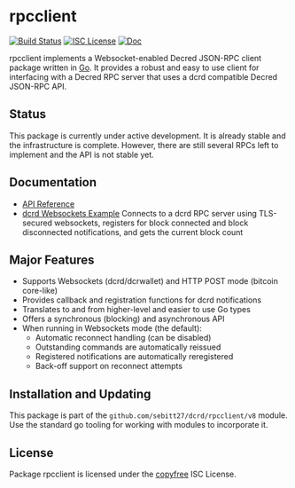 rpcclient
=========

[![Build Status](https://github.com/sebitt27/dcrd/workflows/Build%20and%20Test/badge.svg)](https://github.com/sebitt27/dcrd/actions)
[![ISC License](https://img.shields.io/badge/license-ISC-blue.svg)](http://copyfree.org)
[![Doc](https://img.shields.io/badge/doc-reference-blue.svg)](https://pkg.go.dev/github.com/sebitt27/dcrd/rpcclient/v8)

rpcclient implements a Websocket-enabled Decred JSON-RPC client package written
in [Go](https://golang.org/).  It provides a robust and easy to use client for
interfacing with a Decred RPC server that uses a dcrd compatible Decred
JSON-RPC API.

## Status

This package is currently under active development.  It is already stable and
the infrastructure is complete.  However, there are still several RPCs left to
implement and the API is not stable yet.

## Documentation

* [API Reference](https://pkg.go.dev/github.com/sebitt27/dcrd/rpcclient/v8)
* [dcrd Websockets Example](https://github.com/sebitt27/dcrd/tree/master/rpcclient/examples/dcrdwebsockets)
  Connects to a dcrd RPC server using TLS-secured websockets, registers for
  block connected and block disconnected notifications, and gets the current
  block count

## Major Features

* Supports Websockets (dcrd/dcrwallet) and HTTP POST mode (bitcoin core-like)
* Provides callback and registration functions for dcrd notifications
* Translates to and from higher-level and easier to use Go types
* Offers a synchronous (blocking) and asynchronous API
* When running in Websockets mode (the default):
  * Automatic reconnect handling (can be disabled)
  * Outstanding commands are automatically reissued
  * Registered notifications are automatically reregistered
  * Back-off support on reconnect attempts

## Installation and Updating

This package is part of the `github.com/sebitt27/dcrd/rpcclient/v8` module.  Use
the standard go tooling for working with modules to incorporate it.

## License

Package rpcclient is licensed under the [copyfree](http://copyfree.org) ISC
License.
